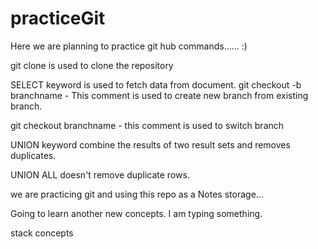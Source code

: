 # practiceGit

Here we are planning to practice git hub commands...... :)

git clone is used to clone the repository

SELECT keyword is used to fetch data from document.
git checkout -b branchname - This comment is used to create new branch from existing branch.

git checkout branchname - this comment is used to switch branch 

UNION keyword combine the results of two result sets and removes duplicates.

UNION ALL doesn't remove duplicate rows.


we are practicing git and using this repo as a Notes storage...

Going to learn another new concepts. I am typing something.

stack concepts
